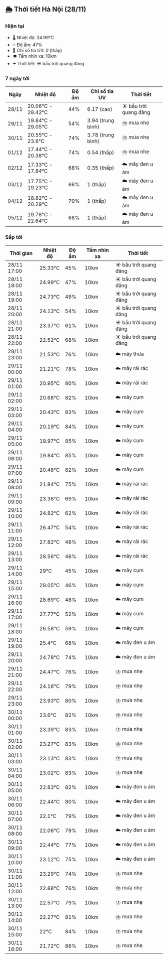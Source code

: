 ## 🌦️ Thời tiết Hà Nội (28/11)

### Hiện tại

- 🌡️ Nhiệt độ: 24.99℃
- 💦 Độ ẩm: 47%
- 🌟 Chỉ số tia UV: 0 (thấp)
- 👁️ Tầm nhìn xa: 10km
- ☂️ Thời tiết: ☀️ bầu trời quang đãng

### 7 ngày tới

| Ngày | Nhiệt độ | Độ ẩm | Chỉ số tia UV | Thời tiết |
| --- | --- | --- | --- | --- |
| 28/11 | 20.06℃ - 28.42℃ | 44% | 6.17 (cao) | ☀️ bầu trời quang đãng |
| 29/11 | 19.84℃ - 29.05℃ | 54% | 3.94 (trung bình) | ⛈️ mưa nhẹ |
| 30/11 | 20.55℃ - 23.6℃ | 74% | 3.78 (trung bình) | ⛈️ mưa nhẹ |
| 01/12 | 17.44℃ - 20.38℃ | 74% | 0.54 (thấp) | ⛈️ mưa nhẹ |
| 02/12 | 17.33℃ - 17.84℃ | 68% | 0.35 (thấp) | ☁️ mây đen u ám |
| 03/12 | 17.75℃ - 19.23℃ | 66% | 1 (thấp) | ☁️ mây đen u ám |
| 04/12 | 18.82℃ - 20.29℃ | 70% | 1 (thấp) | ☁️ mây đen u ám |
| 05/12 | 19.78℃ - 22.64℃ | 68% | 1 (thấp) | ☁️ mây đen u ám |

### Sắp tới

| Thời gian | Nhiệt độ | Độ ẩm | Tầm nhìn xa | Thời tiết |
| --- | --- | --- | --- | --- |
| 28/11 17:00 | 25.33℃ | 45% | 10km | ☀️ bầu trời quang đãng |
| 28/11 18:00 | 24.99℃ | 47% | 10km | ☀️ bầu trời quang đãng |
| 28/11 19:00 | 24.73℃ | 49% | 10km | ☀️ bầu trời quang đãng |
| 28/11 20:00 | 24.13℃ | 54% | 10km | ☀️ bầu trời quang đãng |
| 28/11 21:00 | 23.37℃ | 61% | 10km | ☀️ bầu trời quang đãng |
| 28/11 22:00 | 22.52℃ | 68% | 10km | ☀️ bầu trời quang đãng |
| 28/11 23:00 | 21.53℃ | 76% | 10km | ☁️ mây thưa |
| 29/11 00:00 | 21.21℃ | 78% | 10km | ☁️ mây rải rác |
| 29/11 01:00 | 20.95℃ | 80% | 10km | ☁️ mây rải rác |
| 29/11 02:00 | 20.68℃ | 82% | 10km | ☁️ mây cụm |
| 29/11 03:00 | 20.43℃ | 83% | 10km | ☁️ mây cụm |
| 29/11 04:00 | 20.19℃ | 84% | 10km | ☁️ mây cụm |
| 29/11 05:00 | 19.97℃ | 85% | 10km | ☁️ mây cụm |
| 29/11 06:00 | 19.84℃ | 85% | 10km | ☁️ mây cụm |
| 29/11 07:00 | 20.48℃ | 82% | 10km | ☁️ mây cụm |
| 29/11 08:00 | 21.84℃ | 75% | 10km | ☁️ mây rải rác |
| 29/11 09:00 | 23.38℃ | 69% | 10km | ☁️ mây rải rác |
| 29/11 10:00 | 24.82℃ | 62% | 10km | ☁️ mây rải rác |
| 29/11 11:00 | 26.47℃ | 54% | 10km | ☁️ mây rải rác |
| 29/11 12:00 | 27.82℃ | 48% | 10km | ☁️ mây rải rác |
| 29/11 13:00 | 28.56℃ | 46% | 10km | ☁️ mây rải rác |
| 29/11 14:00 | 29℃ | 45% | 10km | ☁️ mây cụm |
| 29/11 15:00 | 29.05℃ | 46% | 10km | ☁️ mây cụm |
| 29/11 16:00 | 28.69℃ | 48% | 10km | ☁️ mây cụm |
| 29/11 17:00 | 27.77℃ | 52% | 10km | ☁️ mây cụm |
| 29/11 18:00 | 26.58℃ | 59% | 10km | ☁️ mây cụm |
| 29/11 19:00 | 25.4℃ | 68% | 10km | ☁️ mây đen u ám |
| 29/11 20:00 | 24.78℃ | 74% | 10km | ☁️ mây đen u ám |
| 29/11 21:00 | 24.47℃ | 76% | 10km | ⛈️ mưa nhẹ |
| 29/11 22:00 | 24.16℃ | 79% | 10km | ⛈️ mưa nhẹ |
| 29/11 23:00 | 23.93℃ | 80% | 10km | ⛈️ mưa nhẹ |
| 30/11 00:00 | 23.6℃ | 82% | 10km | ⛈️ mưa nhẹ |
| 30/11 01:00 | 23.39℃ | 83% | 10km | ⛈️ mưa nhẹ |
| 30/11 02:00 | 23.27℃ | 83% | 10km | ⛈️ mưa nhẹ |
| 30/11 03:00 | 23.13℃ | 83% | 10km | ⛈️ mưa nhẹ |
| 30/11 04:00 | 23.02℃ | 83% | 10km | ⛈️ mưa nhẹ |
| 30/11 05:00 | 22.83℃ | 82% | 10km | ☁️ mây đen u ám |
| 30/11 06:00 | 22.44℃ | 80% | 10km | ☁️ mây đen u ám |
| 30/11 07:00 | 22.1℃ | 79% | 10km | ☁️ mây đen u ám |
| 30/11 08:00 | 22.06℃ | 79% | 10km | ☁️ mây đen u ám |
| 30/11 09:00 | 22.44℃ | 77% | 10km | ☁️ mây đen u ám |
| 30/11 10:00 | 23.12℃ | 75% | 10km | ☁️ mây đen u ám |
| 30/11 11:00 | 23.29℃ | 74% | 10km | ⛈️ mưa nhẹ |
| 30/11 12:00 | 22.88℃ | 76% | 10km | ⛈️ mưa nhẹ |
| 30/11 13:00 | 22.57℃ | 79% | 10km | ⛈️ mưa nhẹ |
| 30/11 14:00 | 22.27℃ | 81% | 10km | ⛈️ mưa nhẹ |
| 30/11 15:00 | 22℃ | 84% | 10km | ⛈️ mưa nhẹ |
| 30/11 16:00 | 21.72℃ | 86% | 10km | ⛈️ mưa nhẹ |
